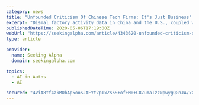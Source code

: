 ```yaml
---
category: news
title: "Unfounded Criticism Of Chinese Tech Firms: It's Just Business"
excerpt: "Dismal factory activity data in China and the U.S., coupled with downbeat earnings from tech giants dragged down equity indices in both countries. Feeling unlov"
publishedDateTime: 2020-05-06T17:19:00Z
webUrl: "https://seekingalpha.com/article/4343620-unfounded-criticism-of-chinese-tech-firms-just-business"
type: article

provider:
  name: Seeking Alpha
  domain: seekingalpha.com

topics:
  - AI in Autos
  - AI

secured: "4ViA8tf4zkMObAp5ooSJAEYtZpIxZs5S+of+M0+C8ZumaIzzNpwygQGnJA/xX3NdcnOOqlgPEfILezb5xTDirN3mBsOzl6riF18wArlolz5RcWE7RTcSqEuH5ea/7YAnP+JcIKBaqkcZtkpwBEqzJxrN56IVjO9QTlO7PHHyK4k3LU3k+AyQZ2F0KXhsj5E5hQrA1bsHA/eqjIpFCmfhgjK6kWFhV9RBAo/sLEK/3AAdCxaAdUurRZxrZV/+dx3jGABfWw9qBID/MpG+dYxo23cWQBmYqpCKZE3/bSqKmKaiXJgeFn88N33A8l2OnUnKQkHEr47mfzFWdjDv+3G//3UQm1Qz1PKZXHhrxNvXL6i6LXAg2+5mlcAuftDZgpw5uU68sR2/5Hicqs/8uh7k8f80Y8LCRLRy8GyZQevfwH8Jtex8Hfm28xWf2Trhv1NoCd253msZlCHivko5ftYFCeY88yidzoE7AyXFGAf5cKE=;KkKlIuV8g1PQVnuXFJdy7Q=="
---
```


